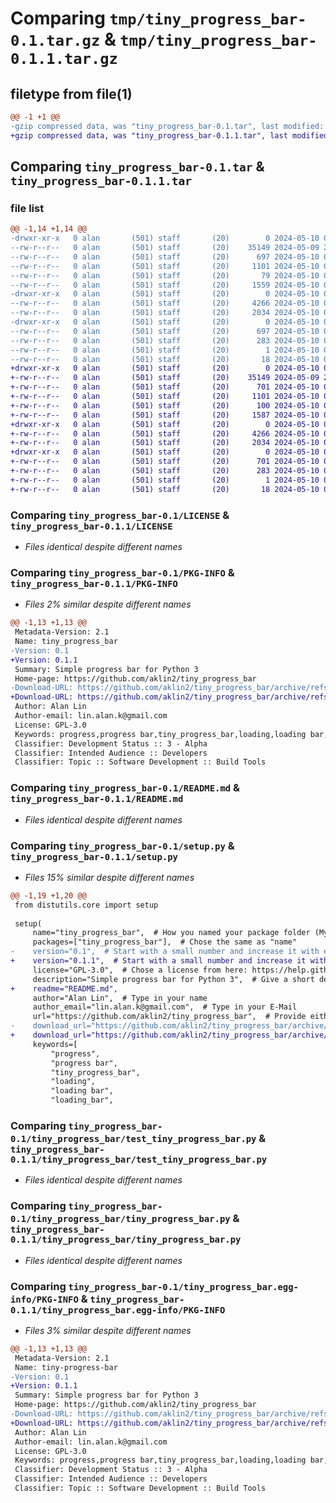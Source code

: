 # Comparing `tmp/tiny_progress_bar-0.1.tar.gz` & `tmp/tiny_progress_bar-0.1.1.tar.gz`

## filetype from file(1)

```diff
@@ -1 +1 @@
-gzip compressed data, was "tiny_progress_bar-0.1.tar", last modified: Fri May 10 02:40:36 2024, max compression
+gzip compressed data, was "tiny_progress_bar-0.1.1.tar", last modified: Fri May 10 02:46:44 2024, max compression
```

## Comparing `tiny_progress_bar-0.1.tar` & `tiny_progress_bar-0.1.1.tar`

### file list

```diff
@@ -1,14 +1,14 @@
-drwxr-xr-x   0 alan       (501) staff       (20)        0 2024-05-10 02:40:36.860665 tiny_progress_bar-0.1/
--rw-r--r--   0 alan       (501) staff       (20)    35149 2024-05-09 21:02:19.000000 tiny_progress_bar-0.1/LICENSE
--rw-r--r--   0 alan       (501) staff       (20)      697 2024-05-10 02:40:36.860712 tiny_progress_bar-0.1/PKG-INFO
--rw-r--r--   0 alan       (501) staff       (20)     1101 2024-05-10 02:37:19.000000 tiny_progress_bar-0.1/README.md
--rw-r--r--   0 alan       (501) staff       (20)       79 2024-05-10 02:40:36.860953 tiny_progress_bar-0.1/setup.cfg
--rw-r--r--   0 alan       (501) staff       (20)     1559 2024-05-10 02:40:15.000000 tiny_progress_bar-0.1/setup.py
-drwxr-xr-x   0 alan       (501) staff       (20)        0 2024-05-10 02:40:36.860014 tiny_progress_bar-0.1/tiny_progress_bar/
--rw-r--r--   0 alan       (501) staff       (20)     4266 2024-05-10 02:24:06.000000 tiny_progress_bar-0.1/tiny_progress_bar/test_tiny_progress_bar.py
--rw-r--r--   0 alan       (501) staff       (20)     2034 2024-05-10 02:23:26.000000 tiny_progress_bar-0.1/tiny_progress_bar/tiny_progress_bar.py
-drwxr-xr-x   0 alan       (501) staff       (20)        0 2024-05-10 02:40:36.860574 tiny_progress_bar-0.1/tiny_progress_bar.egg-info/
--rw-r--r--   0 alan       (501) staff       (20)      697 2024-05-10 02:40:36.000000 tiny_progress_bar-0.1/tiny_progress_bar.egg-info/PKG-INFO
--rw-r--r--   0 alan       (501) staff       (20)      283 2024-05-10 02:40:36.000000 tiny_progress_bar-0.1/tiny_progress_bar.egg-info/SOURCES.txt
--rw-r--r--   0 alan       (501) staff       (20)        1 2024-05-10 02:40:36.000000 tiny_progress_bar-0.1/tiny_progress_bar.egg-info/dependency_links.txt
--rw-r--r--   0 alan       (501) staff       (20)       18 2024-05-10 02:40:36.000000 tiny_progress_bar-0.1/tiny_progress_bar.egg-info/top_level.txt
+drwxr-xr-x   0 alan       (501) staff       (20)        0 2024-05-10 02:46:44.204315 tiny_progress_bar-0.1.1/
+-rw-r--r--   0 alan       (501) staff       (20)    35149 2024-05-09 21:02:19.000000 tiny_progress_bar-0.1.1/LICENSE
+-rw-r--r--   0 alan       (501) staff       (20)      701 2024-05-10 02:46:44.204365 tiny_progress_bar-0.1.1/PKG-INFO
+-rw-r--r--   0 alan       (501) staff       (20)     1101 2024-05-10 02:37:19.000000 tiny_progress_bar-0.1.1/README.md
+-rw-r--r--   0 alan       (501) staff       (20)      100 2024-05-10 02:46:44.204512 tiny_progress_bar-0.1.1/setup.cfg
+-rw-r--r--   0 alan       (501) staff       (20)     1587 2024-05-10 02:46:01.000000 tiny_progress_bar-0.1.1/setup.py
+drwxr-xr-x   0 alan       (501) staff       (20)        0 2024-05-10 02:46:44.203667 tiny_progress_bar-0.1.1/tiny_progress_bar/
+-rw-r--r--   0 alan       (501) staff       (20)     4266 2024-05-10 02:24:06.000000 tiny_progress_bar-0.1.1/tiny_progress_bar/test_tiny_progress_bar.py
+-rw-r--r--   0 alan       (501) staff       (20)     2034 2024-05-10 02:23:26.000000 tiny_progress_bar-0.1.1/tiny_progress_bar/tiny_progress_bar.py
+drwxr-xr-x   0 alan       (501) staff       (20)        0 2024-05-10 02:46:44.204229 tiny_progress_bar-0.1.1/tiny_progress_bar.egg-info/
+-rw-r--r--   0 alan       (501) staff       (20)      701 2024-05-10 02:46:44.000000 tiny_progress_bar-0.1.1/tiny_progress_bar.egg-info/PKG-INFO
+-rw-r--r--   0 alan       (501) staff       (20)      283 2024-05-10 02:46:44.000000 tiny_progress_bar-0.1.1/tiny_progress_bar.egg-info/SOURCES.txt
+-rw-r--r--   0 alan       (501) staff       (20)        1 2024-05-10 02:46:44.000000 tiny_progress_bar-0.1.1/tiny_progress_bar.egg-info/dependency_links.txt
+-rw-r--r--   0 alan       (501) staff       (20)       18 2024-05-10 02:46:44.000000 tiny_progress_bar-0.1.1/tiny_progress_bar.egg-info/top_level.txt
```

### Comparing `tiny_progress_bar-0.1/LICENSE` & `tiny_progress_bar-0.1.1/LICENSE`

 * *Files identical despite different names*

### Comparing `tiny_progress_bar-0.1/PKG-INFO` & `tiny_progress_bar-0.1.1/PKG-INFO`

 * *Files 2% similar despite different names*

```diff
@@ -1,13 +1,13 @@
 Metadata-Version: 2.1
 Name: tiny_progress_bar
-Version: 0.1
+Version: 0.1.1
 Summary: Simple progress bar for Python 3
 Home-page: https://github.com/aklin2/tiny_progress_bar
-Download-URL: https://github.com/aklin2/tiny_progress_bar/archive/refs/tags/v_01.tar.gz
+Download-URL: https://github.com/aklin2/tiny_progress_bar/archive/refs/tags/v0.1.1.tar.gz
 Author: Alan Lin
 Author-email: lin.alan.k@gmail.com
 License: GPL-3.0
 Keywords: progress,progress bar,tiny_progress_bar,loading,loading bar,loading_bar
 Classifier: Development Status :: 3 - Alpha
 Classifier: Intended Audience :: Developers
 Classifier: Topic :: Software Development :: Build Tools
```

### Comparing `tiny_progress_bar-0.1/README.md` & `tiny_progress_bar-0.1.1/README.md`

 * *Files identical despite different names*

### Comparing `tiny_progress_bar-0.1/setup.py` & `tiny_progress_bar-0.1.1/setup.py`

 * *Files 15% similar despite different names*

```diff
@@ -1,19 +1,20 @@
 from distutils.core import setup
 
 setup(
     name="tiny_progress_bar",  # How you named your package folder (MyLib)
     packages=["tiny_progress_bar"],  # Chose the same as "name"
-    version="0.1",  # Start with a small number and increase it with every change you make
+    version="0.1.1",  # Start with a small number and increase it with every change you make
     license="GPL-3.0",  # Chose a license from here: https://help.github.com/articles/licensing-a-repository
     description="Simple progress bar for Python 3",  # Give a short description about your library
+    readme="README.md",
     author="Alan Lin",  # Type in your name
     author_email="lin.alan.k@gmail.com",  # Type in your E-Mail
     url="https://github.com/aklin2/tiny_progress_bar",  # Provide either the link to your github or to your website
-    download_url="https://github.com/aklin2/tiny_progress_bar/archive/refs/tags/v_01.tar.gz",  # I explain this later on
+    download_url="https://github.com/aklin2/tiny_progress_bar/archive/refs/tags/v0.1.1.tar.gz",  # I explain this later on
     keywords=[
         "progress",
         "progress bar",
         "tiny_progress_bar",
         "loading",
         "loading bar",
         "loading_bar",
```

### Comparing `tiny_progress_bar-0.1/tiny_progress_bar/test_tiny_progress_bar.py` & `tiny_progress_bar-0.1.1/tiny_progress_bar/test_tiny_progress_bar.py`

 * *Files identical despite different names*

### Comparing `tiny_progress_bar-0.1/tiny_progress_bar/tiny_progress_bar.py` & `tiny_progress_bar-0.1.1/tiny_progress_bar/tiny_progress_bar.py`

 * *Files identical despite different names*

### Comparing `tiny_progress_bar-0.1/tiny_progress_bar.egg-info/PKG-INFO` & `tiny_progress_bar-0.1.1/tiny_progress_bar.egg-info/PKG-INFO`

 * *Files 3% similar despite different names*

```diff
@@ -1,13 +1,13 @@
 Metadata-Version: 2.1
 Name: tiny-progress-bar
-Version: 0.1
+Version: 0.1.1
 Summary: Simple progress bar for Python 3
 Home-page: https://github.com/aklin2/tiny_progress_bar
-Download-URL: https://github.com/aklin2/tiny_progress_bar/archive/refs/tags/v_01.tar.gz
+Download-URL: https://github.com/aklin2/tiny_progress_bar/archive/refs/tags/v0.1.1.tar.gz
 Author: Alan Lin
 Author-email: lin.alan.k@gmail.com
 License: GPL-3.0
 Keywords: progress,progress bar,tiny_progress_bar,loading,loading bar,loading_bar
 Classifier: Development Status :: 3 - Alpha
 Classifier: Intended Audience :: Developers
 Classifier: Topic :: Software Development :: Build Tools
```

